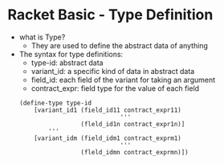 Racket Basic - Type Definition
==============================
- what is Type?
    - They are used to define the abstract data of anything
- The syntax for type definitions:
    - type-id: abstract data
    - variant_id: a specific kind of data in abstract data
    - field_id: each field of the variant for taking an argument
    - contract_expr: field type for the value of each field 
  ```racket
  (define-type type-id
      [variant_id1 (field_id11 contract_expr11)
                              '''
                   (fleld_id1n contract_expr1n)]
          '''
      [variant_idm (field_idm1 contract_exprm1)
                              '''
                   (fleld_idmn contract_exprmn)])
  ```
  


